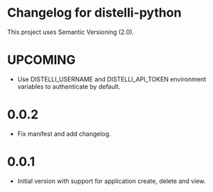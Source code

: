 # Changelog for distelli-python

This project uses Semantic Versioning (2.0).

# UPCOMING

* Use DISTELLI_USERNAME and DISTELLI_API_TOKEN environment variables to authenticate by default.

# 0.0.2

* Fix manifest and add changelog.

# 0.0.1

* Initial version with support for application create, delete and view.
